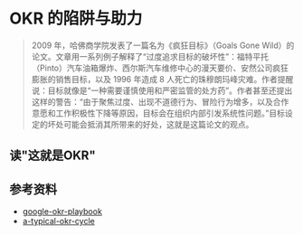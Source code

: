 # OKR 的陷阱与助力

> 2009 年，哈佛商学院发表了一篇名为《疯狂目标》（Goals Gone Wild）的论文。文章用一系列例子解释了“过度追求目标的破坏性”：福特平托（Pinto）汽车油箱爆炸、西尔斯汽车维修中心的漫天要价、安然公司疯狂膨胀的销售目标，以及 1996 年造成 8 人死亡的珠穆朗玛峰灾难。作者提醒说：目标就像是“一种需要谨慎使用和严密监管的处方药”。作者甚至还提出这样的警告：“由于聚焦过度、出现不道德行为、冒险行为增多，以及合作意愿和工作积极性下降等原因，目标会在组织内部引发系统性问题。”目标设定的坏处可能会抵消其所带来的好处，这就是这篇论文的观点。

## 读"这就是OKR"


## 参考资料

- [google-okr-playbook](https://www.whatmatters.com/resources/google-okr-playbook)
- [a-typical-okr-cycle](https://www.whatmatters.com/resources/a-typical-okr-cycle)
